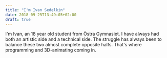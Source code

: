 ```yaml
---
title: "I'm Ivan Sedelkin"
date: 2018-09-25T13:49:05+02:00
draft: true
---
```

I'm Ivan, an 18 year old student from Östra Gymnasiet. I have always had both an artistic side
and a technical side. The struggle has always been to balance these two almost complete opposite halfs. That's where programming and 3D-animating coming in. 

